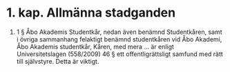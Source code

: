 # 1. kap. Allmänna stadganden

1. 1 §
Åbo Akademis Studentkår, nedan även benämnd Studentkåren, samt i övriga sammanhang felaktigt benämnd studentkåren vid Åbo Akademi, Åbo Akademis studentkår, Kåren, med mera ... är enligt Universitetslagen (558/2009) 46 § ett offentligrättsligt samfund med rätt till självstyre. Detta är viktigt.